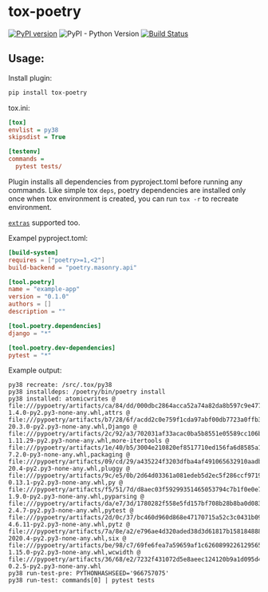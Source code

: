 # tox-poetry

[![PyPI version](https://badge.fury.io/py/tox-poetry.svg)](https://pypi.org/project/tox-poetry/)
![PyPI - Python Version](https://img.shields.io/pypi/pyversions/tox-poetry.svg?color=green)
[![Build Status](https://github.com/tkukushkin/tox-poetry/workflows/build/badge.svg?branch=master)](https://github.com/tkukushkin/tox-poetry/actions?query=workflow%3Abuild+branch%3Amaster)

[comment]: <> ([![codecov]&#40;https://codecov.io/gh/tkukushkin/tox-poetry/branch/master/graph/badge.svg&#41;]&#40;https://codecov.io/gh/tkukushkin/tox-poetry&#41;)

## Usage:

Install plugin:

```bash
pip install tox-poetry
```

tox.ini:

```ini
[tox]
envlist = py38
skipsdist = True

[testenv]
commands =
  pytest tests/
```

Plugin installs all dependencies from pyproject.toml before running any commands. 
Like simple tox `deps`, poetry dependencies are installed only once when tox environment is created, 
you can run `tox -r` to recreate environment.

[`extras`](https://tox.readthedocs.io/en/latest/config.html#conf-extras) supported too.

Exampel pyproject.toml:

```toml
[build-system]
requires = ["poetry>=1,<2"]
build-backend = "poetry.masonry.api"

[tool.poetry]
name = "example-app"
version = "0.1.0"
authors = []
description = ""

[tool.poetry.dependencies]
django = "*"

[tool.poetry.dev-dependencies]
pytest = "*"
```

Example output:

```
py38 recreate: /src/.tox/py38
py38 installdeps: /poetry/bin/poetry install
py38 installed: atomicwrites @ file:///pypoetry/artifacts/ca/84/dd/000dbc2864acca52a74a82da8b597c9e4778eb3fe64687a31a8095ad5f/atomicwrites-1.4.0-py2.py3-none-any.whl,attrs @ file:///pypoetry/artifacts/b7/28/6f/acdd2c0e759f1cda97abf00db7723a0ffb3a151696d8d96398aea16171/attrs-20.3.0-py2.py3-none-any.whl,Django @ file:///pypoetry/artifacts/2c/92/a3/702031af33acac0ba5b8551e05589cc106b52f094520fc0b189974b826/Django-1.11.29-py2.py3-none-any.whl,more-itertools @ file:///pypoetry/artifacts/1e/40/b5/3004e210820ef8517710ed156fa6d8585a1358fd5caf4720f2425443f8/more_itertools-7.2.0-py3-none-any.whl,packaging @ file:///pypoetry/artifacts/09/cd/29/a435224f3203dfba4af491065632910aadb6f3ddd87ce3c6590ac29e7a/packaging-20.4-py2.py3-none-any.whl,pluggy @ file:///pypoetry/artifacts/9c/e5/0b/2d64d03361a081edeb5d2ec5f286ccf9719587781fbf6822e1b6384c27/pluggy-0.13.1-py2.py3-none-any.whl,py @ file:///pypoetry/artifacts/f5/51/7d/d8aec03f59299351465053794c7b1f0e0e7a918e4a67911664f83929af/py-1.9.0-py2.py3-none-any.whl,pyparsing @ file:///pypoetry/artifacts/da/e7/3d/1780282f558e5fd157bf708b28b8ba0d08323ef6bc5b6396139ce38a0b/pyparsing-2.4.7-py2.py3-none-any.whl,pytest @ file:///pypoetry/artifacts/2d/0c/37/bc460d960d868e47170715a52c3c0431b094579b27805bb40fd5fd7da3/pytest-4.6.11-py2.py3-none-any.whl,pytz @ file:///pypoetry/artifacts/7a/8e/a2/e796ae4d320aded38d3d61817b158184888dcd18c6a4f6d6ab011a6cda/pytz-2020.4-py2.py3-none-any.whl,six @ file:///pypoetry/artifacts/be/98/c7/69fe6fea7a59659af1c6260899226129565330b1e07c9c5b3769be76bf/six-1.15.0-py2.py3-none-any.whl,wcwidth @ file:///pypoetry/artifacts/36/68/e2/7232f431072d5e8aeec124120b9a1d095d45da10311d271fac10982473/wcwidth-0.2.5-py2.py3-none-any.whl
py38 run-test-pre: PYTHONHASHSEED='966757075'
py38 run-test: commands[0] | pytest tests
```
